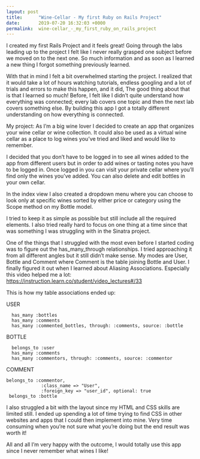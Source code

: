 ```yaml
---
layout: post
title:      "Wine-Cellar - My first Ruby on Rails Project"
date:       2019-07-20 16:32:03 +0000
permalink:  wine-cellar_-_my_first_ruby_on_rails_project
---
```



I created my first Rails Project and it feels great! Going through the labs leading up to the project I felt like I never really grasped one subject before we moved on to the next one. So much information and as soon as I learned a new thing I forgot something previously learned. 

With that in mind I felt a bit overwhelmed starting the project. I realized that it would take a lot of hours watching tutorials, endless googling and a lot of trials and errors to make this happen, and it did, The good thing about that is that I learned so much! Before, I felt like I didn’t quite understand how everything was connected; every lab covers one topic and then the next lab covers something else. By building this app I got a totally different understanding on how everything is connected. 

My project:
As I’m a big wine lover I decided to create an app that organizes your wine cellar or wine collection. It could also be used as a virtual wine cellar as a place to log wines you’ve tried and liked and would like to remember. 

I decided that you don’t have to be logged in to see all wines added to the app from different users but in order to add wines or tasting notes you have to be logged in. Once logged in you can visit your private cellar where you’ll find only the wines you’ve added. You can also delete and edit bottles in your own cellar. 

In the index view I also created a dropdown menu where you can choose to look only at specific wines sorted by either price or category using the Scope method on my Bottle model. 

I tried to keep it as simple as possible but still include all the required elements. I also tried really hard to focus on one thing at a time since that was something I was struggling with in the Sinatra project.

One of the things that I struggled with the most even before I started coding was to figure out the has_many_through relationships. I tried approaching it from all different angles but it still didn’t make sense. My modes are User, Bottle and Comment where Comment is the table joining Bottle and User. I finally figured it out when I learned about Aliasing Associations. Especially this video helped me a lot: https://instruction.learn.co/student/video_lectures#/33

This is how my table associations ended up:

USER
```
  has_many :bottles
  has_many :comments
  has_many :commented_bottles, through: :comments, source: :bottle

```
BOTTLE
```
  belongs_to :user
  has_many :comments
  has_many :commentors, through: :comments, source: :commentor
```
COMMENT
```
belongs_to :commentor,
             :class_name => "User",
             :foreign_key => "user_id", optional: true
 belongs_to :bottle
```




I also struggled a bit with the layout since my HTML and CSS skills are limited still. I ended up spending a lot of time trying to find CSS in other websites and apps that I could then implement into mine. Very time consuming when you’re not sure what you’re doing but the end result was worth it!


All and all I’m very happy with the outcome, I would totally use this app since I never remember what wines I like!




